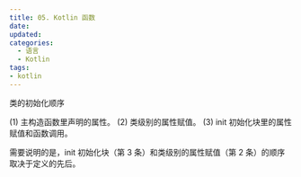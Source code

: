 ```yaml
---
title: 05. Kotlin 函数
date:
updated:
categories:
  - 语言
  - Kotlin
tags:
- kotlin
---
```


类的初始化顺序

(1) 主构造函数里声明的属性。
(2) 类级别的属性赋值。
(3) init 初始化块里的属性赋值和函数调用。

需要说明的是，init 初始化块（第 3 条）和类级别的属性赋值（第 2 条）的顺序取决于定义的先后。
